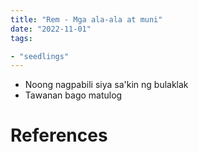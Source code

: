 ```yaml
---
title: "Rem - Mga ala-ala at muni"
date: "2022-11-01"
tags:

- "seedlings"
---
```


- Noong nagpabili siya sa'kin ng bulaklak
- Tawanan bago matulog

# References